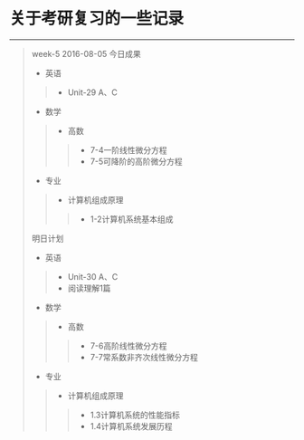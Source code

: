 # 关于考研复习的一些记录
---
> week-5 2016-08-05
> 今日成果
> * 英语
> > * Unit-29 A、C
> * 数学
> > * 高数
> > > * 7-4一阶线性微分方程
> > > * 7-5可降阶的高阶微分方程
> * 专业
> > * 计算机组成原理
> > > * 1-2计算机系统基本组成
> 
> 明日计划
> * 英语
> > * Unit-30 A、C
> > * 阅读理解1篇
> * 数学
> > * 高数
> > > * 7-6高阶线性微分方程
> > > * 7-7常系数非齐次线性微分方程
> * 专业
> > * 计算机组成原理
> > > * 1.3计算机系统的性能指标
> > > * 1.4计算机系统发展历程

